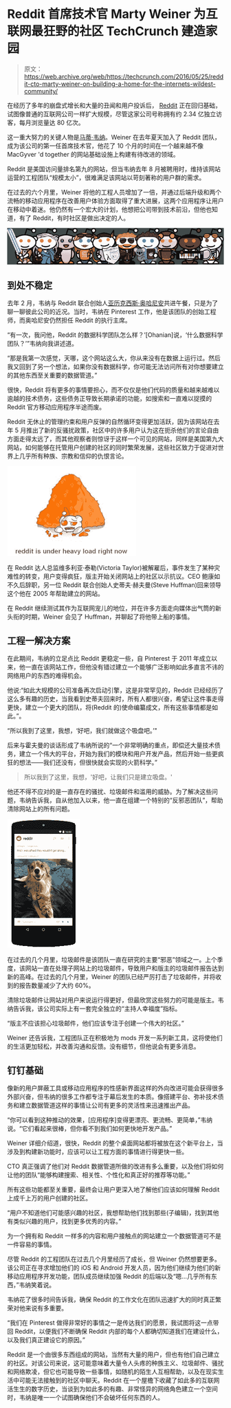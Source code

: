 # Reddit 首席技术官 Marty Weiner 为互联网最狂野的社区 TechCrunch 建造家园

> 原文：<https://web.archive.org/web/https://techcrunch.com/2016/05/25/reddit-cto-marty-weiner-on-building-a-home-for-the-internets-wildest-community/>

在经历了多年的崩盘式增长和大量的丑闻和用户投诉后， [Reddit](https://web.archive.org/web/20230123111113/https://www.crunchbase.com/organization/reddit) 正在回归基础，试图像普通的互联网公司一样扩大规模，尽管这家公司号称拥有约 2.34 亿独立访客，每月浏览量达 80 亿次。

这一重大努力的关键人物是[马蒂·韦纳](https://web.archive.org/web/20230123111113/https://www.crunchbase.com/person/marty-weiner)。Weiner 在去年夏天加入了 Reddit 团队，成为该公司的第一任首席技术官，他花了 10 个月的时间在一个越来越不像 MacGyver 'd together 的网站基础设施上构建有待改进的领域。

Reddit 是美国访问量排名第九的网站，但当韦纳去年 8 月被聘用时，维持该网站运营的工程团队“规模太小”，很难满足该网站以苛刻著称的用户群的需求。

在过去的六个月里，Weiner 将他的工程人员增加了一倍，并通过后端升级和两个流畅的移动应用程序在改善用户体验方面取得了重大进展，这两个应用程序让用户在移动中着迷。他仍然有一个宏大的计划，他想把公司带到技术前沿，但他也知道，有了 Reddit，有时社区是做出决定的人。

![Redditors](img/62b865708275bbdab7b31daf3b56589e.png)

## **到处不稳定**

去年 2 月，韦纳与 Reddit 联合创始人[亚历克西斯·奥哈尼安](https://web.archive.org/web/20230123111113/https://www.crunchbase.com/person/alexis-ohanian)共进午餐，只是为了聊一聊彼此公司的近况。当时，韦纳在 Pinterest 工作，他是该团队的创始工程师，而奥哈尼安仍然担任 Reddit 的执行主席。

“有一次，我问他，Reddit 的数据科学团队怎么样？’[Ohanian]说，‘什么数据科学团队？’”韦纳向我讲述道。

“那是我第一次感觉，天哪，这个网站这么大，你从来没有在数据上运行过。然后我又回到了另一个想法，如果你没有数据科学，你可能无法访问所有对你想要建立的其他东西至关重要的数据管道。”

很快，Reddit 将有更多的事情要担心，而不仅仅是他们代码的质量和越来越难以逾越的技术债务，这些债务正导致长期承诺的功能，如搜索和一直难以捉摸的 Reddit 官方移动应用程序半途而废。

Reddit 无休止的管理约束和用户反弹的自然循环变得更加活跃，因为该网站在去年 5 月推出了新的反骚扰政策，社区中的许多用户认为这在扼杀他们的言论自由方面走得太远了，而其他观察者则惊讶于这样一个可见的网站，同样是美国第九大网站，如何能够在托管用户创建的社区的同时繁荣发展，这些社区致力于促进对世界上几乎所有种族、宗教和信仰的仇恨言论。

![redditddos](img/0c4c410450620296ba6e9e0b9d637858.png)

在 Reddit 达人总监维多利亚·泰勒(Victoria Taylor)被解雇后，事件发生了某种灾难性的转变，用户变得疯狂，版主开始关闭网站上的社区以示抗议。CEO 鲍康如不久后辞职，另一位 Reddit 联合创始人史蒂夫·赫夫曼(Steve Huffman)回来领导这个他在 2005 年帮助建立的网站。

在 Reddit 继续测试其作为互联网宠儿的地位，并在许多方面走向媒体出气筒的新头衔的时期，Weiner 会见了 Huffman，并聊起了将他带上船的事情。

## **工程一解决方案**

在此期间，韦纳的立足点比 Reddit 更稳定一些，自 Pinterest 于 2011 年成立以来，他一直在该网站工作，但他没有错过建立一个能够广泛影响如此多直言不讳的网络用户的东西的难得机会。

他说:“如此大规模的公司准备再次启动引擎，这是非常罕见的，Reddit 已经经历了这么多有趣的历史，当我看到史蒂夫回来时，所有人都很兴奋，希望让这件事走得更快，建立一个更大的团队，将(Reddit 的)使命编纂成文，所有这些事情都是如此。”。

“所以我到了这里，我想，‘好吧，我们就做这个吸盘吧。’"

后来与霍夫曼的谈话形成了韦纳所说的“一个非常明确的重点，即偿还大量技术债务，建立一个伟大的平台，开始为我们的模块和用户开发产品，然后开始一些更疯狂的想法——我们还没有，但很快就会实现的火箭科学。”

> 所以我到了这里，我想，'好吧，让我们只是建立吸盘。'

他还不得不应对的是一直存在的骚扰、垃圾邮件和滥用的威胁。为了解决这些问题，韦纳告诉我，自从他加入以来，他一直在组建一个特别的“反邪恶团队”，帮助清除网站上的所有问题。

![reddit_android_01](img/955df4590a6dec6c3950612ad946b163.png)

在过去的几个月里，垃圾邮件是该团队一直在研究的主要“邪恶”领域之一。上个季度，该网站一直在处理子网站上的垃圾邮件，导致用户和版主的垃圾邮件报告达到新的高峰。在过去的几个月里，Weiner 的团队已经严厉打击了垃圾邮件，并将收到的报告数量减少了大约 60%。

清除垃圾邮件让网站对用户来说运行得更好，但最欣赏这些努力的可能是版主。韦纳告诉我，该公司实际上有一套完全独立的“主持人幸福度”指标。

“版主不应该担心垃圾邮件，他们应该专注于创建一个伟大的社区。”

Weiner 还告诉我，工程团队正在积极地为 mods 开发一系列新工具，这将使他们的生活更加轻松，并改善沟通和反馈。没有细节，但他说会有更多消息。

## **钉钉基础**

像新的用户屏蔽工具或移动应用程序的性感新界面这样的外向改进可能会获得很多外部兴奋，但韦纳的很多工作都专注于幕后发生的本质。像搭建平台、弥补技术债务和建立数据管道这样的事情让公司有更多的灵活性来迅速推出产品。

“你可以看到这种推动的效果，[应用程序]变得更漂亮、更流畅、更简单，”韦纳说。“它们看起来很棒，但你看不到我们如何更快地开发产品。”

Weiner 详细介绍道，很快，Reddit 的整个桌面网站都将被放在这个新平台上，当涉及到构建新功能时，应该可以让工程方面的事情进行得更快一些。

CTO 真正强调了他们对 Reddit 数据管道所做的改进有多么重要，以及他们将如何让他的团队“能够构建搜索、相关性、个性化和真正好的推荐等功能。”

所有这些功能都至关重要，最终会让用户更深入地了解他们应该如何理解 Reddit 上成千上万的用户创建的社区。

“用户不知道他们可能感兴趣的社区，我想帮助他们找到那些(子编辑)，找到其他有类似兴趣的用户，找到更多优秀的内容。”

为一个拥有和 Reddit 一样多的内容和用户接触点的网站建立一个数据管道可不是一件容易的事情。

尽管 Reddit 的工程团队在过去几个月里经历了成长，但 Weiner 仍然想要更多。该公司正在寻求增加他们的 iOS 和 Android 开发人员，因为他们继续为他们的新移动应用程序开发功能，团队成员继续加强 Reddit 的后端以及“嗯…几乎所有东西，”韦纳笑着说。

韦纳花了很多时间告诉我，确保 Reddit 的工作文化在团队迅速扩大的同时真正繁荣对他来说有多重要。

“我们在 Pinterest 做得非常好的事情之一是传达我们的愿景，我试图将这一点带回 Reddit，以便我们不断确保 Reddit 内部的每个人都确切知道我们在建设什么，以及我们真正建设它的原因。”

Reddit 是一个由很多东西组成的网站，当然有大量的用户，但也有他们自己建立的社区。对该公司来说，这可能意味着大量令人头疼的种族主义、垃圾邮件、骚扰和网络欺凌，但它也可能导致一些事情，如随机的陌生人互相帮助，以及在现实生活中可能无法接触到的社区中聊天。Reddit 在一个屋檐下收藏了如此多的互联网活生生的数字历史，当谈到为如此多的有趣、非常怪异的网络角色建立一个空间时，韦纳是唯一一个试图确保他们不会破坏任何东西的人。